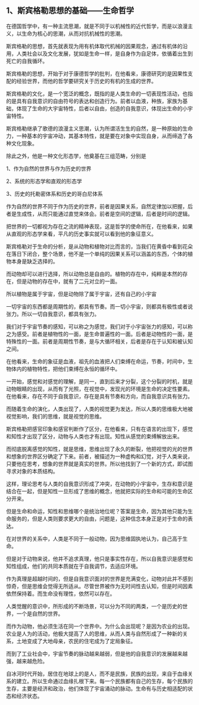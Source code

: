 <h2>1、斯宾格勒思想的基础——生命哲学</h2><p data-pid="zo-y1L-9">在德国哲学中，有一种主流思潮，就是不同于以机械性的近代哲学，而是以浪漫主义，以生命为核心的思潮，从而对抗机械性的思潮。</p><p data-pid="MDzYu8aL">斯宾格勒的思想，首先就表现为用有机体取代机械的因果观念，通过有机体的沿用，人类社会以及文化发展，犹如是生命一样，是自身作为自足体，依循着出生到死亡的自我循环。</p><p data-pid="VDKywM9u">斯宾格勒的思想，开始于对于康德哲学的批判，在他看来，康德研究的是因果性支配的经验世界，而他的哲学要研究关于历史的有机的生成的世界。</p><p data-pid="PC3p9U5l">斯宾格勒的文化，是一个宽泛的概念，既指的是人类生命的一切表现性活动，也指的是具有自我意识的自由符号的表达和创造行为。前者以血液，种族，家族为基础，体现了生命的大宇宙特性，后者以自由，创造的自我意识，体现出生命的小宇宙特性。</p><p data-pid="16nonVa9">斯宾格勒继承了歌德的浪漫主义思潮，认为所谓活生生的自然，是一种原始的生命力，一种基本的宇宙冲动，其基本特性，就是要在对象中实现自身，从而缔造了各种文化现象。</p><p data-pid="vhGNAz7B">除此之外，他是一种文化形态学，他奠基在三组范畴，分别是</p><p data-pid="mDjHotrb">1、作为自然的世界与作为历史的世界</p><p data-pid="WYjii4ms">2、系统的形态学和直观的形态学</p><p data-pid="edvQt5Ry">3、历史的托勒密体系和历史的哥白尼体系</p><p data-pid="0DDv212q">作为自然的世界不同于作为历史的世界，前者是因果关系，自然定律加以把握，后者是生成性，从而只能通过直觉来体会。前者是空间的逻辑，后者是时间的逻辑。</p><p data-pid="ArC1mmNq">把世界的一切都视为存在之流的精神表现，这是哲学的使命所在，在他看来，如果从直观的形态学来看，平凡的历史事实就可以看到他的象征意义。</p><p data-pid="26purW45">斯宾格勒对于生命的分析，是从动物和植物对比而言的，当我们在黄昏中看到花朵在落日下闭合，整个场景，他不是一个单纯的因果关系可以涵盖的东西，个体的植物本身是缺乏选择的。</p><p data-pid="tDRzSStk">而动物却可以进行选择，所以动物总是自由的。植物的存在中，纯粹是本然的存在，但是动物的存在中，就有了二元对立的一面。</p><p data-pid="PbvSdATl">所以植物是属于宇宙，但是动物除了属于宇宙，还有自己的小宇宙</p><p data-pid="rXkKog6j">一切宇宙的东西都是周期性的，都具有节奏。而一切小宇宙，则都具有极性或者说张力。所以一切自我意识，都具有张力。</p><p data-pid="1IFKaVPA">我们对于宇宙节奏的感知，可以称之为感觉，我们对于小宇宙张力的感知，可以称之为感受。前者是植物性的一面，是生命普遍性的一面。后者是动物性的一面，是特殊性的一面。前者是周期性节奏，是与大循环相关，后者是存在于认知和被认知之间。</p><p data-pid="fDpTP-6T">在他看来，生命的象征是血液，祖先的血液把人们束缚在命运，节奏，时间中，生物体内的植物特性，把他们束缚在永恒的循环中。</p><p data-pid="hEPLXaLx">一开始，感觉和对感觉的理解，是同一，直到后来才分裂，这个分裂的时机，就是动物眼睛的出现，从而有了光照，在视觉中，发现光的环境是生命的决定性要素。在他看来，存在不同于自我意识，存在是具有节奏和方向，而自我意识具有张力。</p><p data-pid="4oMpyP7i">而随着生命的演化，人类出现了，人类的视觉更为发达，所以人类的思维极大地被视觉影响，我们的思维，就是视觉的思维。</p><p data-pid="oM_arxU1">斯宾格勒把感官印象和感官判断作了区分，在他看来，只有在语言的出现下，感觉和知性才出现了区分，动物与人类也才有出现。知性从感觉的束缚解放出来。</p><p data-pid="EgUHE9I3">而彻底脱离感觉的知性，就是思维，思维出现了永久的断裂，他把视觉的光的世界和想象的世界区分确定了下来。前者，被描述为一种虚构和幻觉，对于人类来说，只要他在思考，想象的世界就是真实的世界。所以他找到了一个新的方式，即试图寻求对象的本质结构。</p><p data-pid="Jjqz6qbA">这样，理论思考与人类的自我意识形成了冲突，在动物的小宇宙中，生存和意识是结合在一起，但是知性一旦形成了思维的概念，他就把实际的生命和可能的生命区分开来。</p><p data-pid="HBC8THf2">但是生命和命运，知性和思维哪个是统治地位呢？答案是生命，因为其他只能为生命服务的，但是人类则要求更大的自由，问题是，这种信念本身正是对于生命的表达。</p><p data-pid="oBIV3B3y">在对世界的关系中，人类是不同于一般动物，因为思维固执地认为，自己高于生命。</p><p data-pid="58SFrsCq">但是对于动物来说，他并不追求真理，他只是事实性存在，所以自我意识是感觉和知性组成，他们的共同本质就在于自我调节，去适应环境。</p><p data-pid="QQTtkXxQ">作为真理是超越时间的，但是自我意识面对的世界是充满变化，动物对此并不感到惊奇，但是思维会觉得无所适从。尽管世界被作为无时间性去认知，但是时间因素依然保持着。而生命没有理性，依然可以存在。</p><p data-pid="v4G-d4KM">人类觉醒的意识中，所形成的不断场景，可以分为不同的两类，一个是历史的世界，一个是自然的世界。</p><p data-pid="LgSpWUpa">而作为动物，他必须生活在同一个世界中。为什么会出现呢？是因为农业的出现。农业是人为的活动，他极大提高了人的思维，从而人类与自然形成了一种新的关系，土地变成了大地母亲，农民的住宅成为了定局象征。</p><p data-pid="FqNPfnFy">而到了工业社会中，宇宙节奏的脉动越来越弱，但是他的自我意识的发展越来越强，越来越危险。</p><p data-pid="_7wGQfRp">自冰河时代开始，居住在地球上的是人，而不是民族，民族的出现，来自于血缘关系的建立。所以生命通过血缘扎根下来。每一个民族都有自己的生存，每个民族的生存，主要是经济和政治，他们体现了宇宙涌动的脉动。生命有与历史相适配的状态和经济状态。</p><p></p>